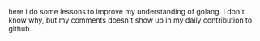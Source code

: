 here i do some lessons to improve my understanding of golang. 
I don't know why, but my comments doesn't show up in my daily contribution to github.
